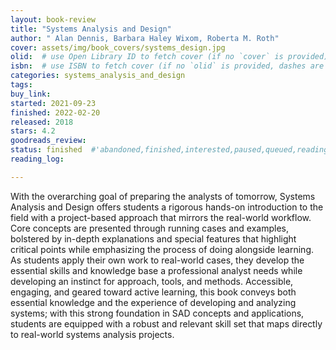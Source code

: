 ```yaml
---
layout: book-review
title: "Systems Analysis and Design"
author: " Alan Dennis, Barbara Haley Wixom, Roberta M. Roth"
cover: assets/img/book_covers/systems_design.jpg
olid:  # use Open Library ID to fetch cover (if no `cover` is provided)
isbn:  # use ISBN to fetch cover (if no `olid` is provided, dashes are optional)
categories: systems_analysis_and_design
tags: 
buy_link: 
started: 2021-09-23
finished: 2022-02-20
released: 2018
stars: 4.2
goodreads_review:
status: finished  #'abandoned,finished,interested,paused,queued,reading,reread'
reading_log:

---
```


With the overarching goal of preparing the analysts of tomorrow, Systems Analysis and Design offers students a rigorous hands-on introduction to the field with a project-based approach that mirrors the real-world workflow. Core concepts are presented through running cases and examples, bolstered by in-depth explanations and special features that highlight critical points while emphasizing the process of doing alongside learning. As students apply their own work to real-world cases, they develop the essential skills and knowledge base a professional analyst needs while developing an instinct for approach, tools, and methods. Accessible, engaging, and geared toward active learning, this book conveys both essential knowledge and the experience of developing and analyzing systems; with this strong foundation in SAD concepts and applications, students are equipped with a robust and relevant skill set that maps directly to real-world systems analysis projects.